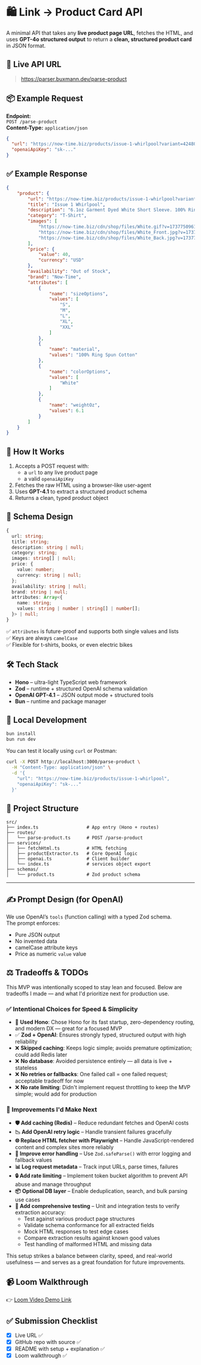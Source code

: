 # 🛍️ Link → Product Card API

A minimal API that takes any **live product page URL**, fetches the HTML, and uses **GPT-4o structured output** to return a **clean, structured product card** in JSON format.


## 🚀 Live API URL

> https://parser.buxmann.dev/parse-product


## 📦 Example Request

**Endpoint:**  
`POST /parse-product`  
**Content-Type:** `application/json`

```json
{
  "url": "https://now-time.biz/products/issue-1-whirlpool?variant=42480670539836",
  "openaiApiKey": "sk-..."
}
```

## ✅ Example Response

```json
{
    "product": {
        "url": "https://now-time.biz/products/issue-1-whirlpool?variant=42480670539836",
        "title": "Issue 1 Whirlpool",
        "description": "6.1oz Garment Dyed White Short Sleeve. 100% Ring Spun Cotton. Please allow 10 working days to process before shipping.",
        "category": "T-Shirt",
        "images": [
            "https://now-time.biz/cdn/shop/files/White.gif?v=1737750961",
            "https://now-time.biz/cdn/shop/files/White_Front.jpg?v=1737750961",
            "https://now-time.biz/cdn/shop/files/White_Back.jpg?v=1737750961"
        ],
        "price": {
            "value": 40,
            "currency": "USD"
        },
        "availability": "Out of Stock",
        "brand": "Now-Time",
        "attributes": [
            {
                "name": "sizeOptions",
                "values": [
                    "S",
                    "M",
                    "L",
                    "XL",
                    "XXL"
                ]
            },
            {
                "name": "material",
                "values": "100% Ring Spun Cotton"
            },
            {
                "name": "colorOptions",
                "values": [
                    "White"
                ]
            },
            {
                "name": "weightOz",
                "values": 6.1
            }
        ]
    }
}
```

## 🧠 How It Works

1. Accepts a POST request with:
   - a `url` to any live product page
   - a valid `openaiApiKey`
2. Fetches the raw HTML using a browser-like user-agent
3. Uses **GPT-4.1** to extract a structured product schema
4. Returns a clean, typed product object

## 🧱 Schema Design

```ts
{
  url: string;
  title: string;
  description: string | null;
  category: string;
  images: string[] | null;
  price: {
    value: number;
    currency: string | null;
  };
  availability: string | null;
  brand: string | null;
  attributes: Array<{
    name: string;
    values: string | number | string[] | number[];
  }> | null;
}
```

✅ `attributes` is future-proof and supports both single values and lists  
✅ Keys are always `camelCase`  
✅ Flexible for t-shirts, books, or even electric bikes

## 🛠 Tech Stack

- **Hono** – ultra-light TypeScript web framework
- **Zod** – runtime + structured OpenAI schema validation
- **OpenAI GPT-4.1** – JSON output mode + structured tools
- **Bun** – runtime and package manager

## 🧪 Local Development

```bash
bun install
bun run dev
```

You can test it locally using `curl` or Postman:

```bash
curl -X POST http://localhost:3000/parse-product \
  -H "Content-Type: application/json" \
  -d '{
    "url": "https://now-time.biz/products/issue-1-whirlpool",
    "openaiApiKey": "sk-..."
  }'
```

## 📁 Project Structure

```
src/
├── index.ts                  # App entry (Hono + routes)
├── routes/
│   └── parse-product.ts      # POST /parse-product
├── services/
│   ├── fetchHtml.ts          # HTML fetching
│   ├── productExtractor.ts   # Core OpenAI logic
│   ├── openai.ts             # Client builder
│   └── index.ts              # services object export
├── schemas/
│   └── product.ts            # Zod product schema
```

---

## ✍️ Prompt Design (for OpenAI)

We use OpenAI’s `tools` (function calling) with a typed Zod schema.  
The prompt enforces:
- Pure JSON output
- No invented data
- camelCase attribute keys
- Price as numeric `value` value

## ⚖️ Tradeoffs & TODOs

This MVP was intentionally scoped to stay lean and focused. Below are tradeoffs I made — and what I'd prioritize next for production use.

### ✅ Intentional Choices for Speed & Simplicity
- 🧱 **Used Hono**: Chose Hono for its fast startup, zero-dependency routing, and modern DX — great for a focused MVP
- ✅ **Zod + OpenAI**: Ensures strongly typed, structured output with high reliability
- ❌ **Skipped caching**: Keeps logic simple; avoids premature optimization; could add Redis later
- ❌ **No database**: Avoided persistence entirely — all data is live + stateless
- ❌ **No retries or fallbacks**: One failed call = one failed request; acceptable tradeoff for now
- ❌ **No rate limiting**: Didn't implement request throttling to keep the MVP simple; would add for production

### 🔧 Improvements I'd Make Next
- **🛡 Add caching (Redis)** – Reduce redundant fetches and OpenAI costs
- **📉 Add OpenAI retry logic** – Handle transient failures gracefully
- **🌐 Replace HTML fetcher with Playwright** – Handle JavaScript-rendered content and complex sites more reliably
- **🧪 Improve error handling** – Use `Zod.safeParse()` with error logging and fallback values
- **📊 Log request metadata** – Track input URLs, parse times, failures
- **🔒 Add rate limiting** – Implement token bucket algorithm to prevent API abuse and manage throughput
- **📦 Optional DB layer** – Enable deduplication, search, and bulk parsing use cases
- **🧪 Add comprehensive testing** – Unit and integration tests to verify extraction accuracy:
  - Test against various product page structures
  - Validate schema conformance for all extracted fields
  - Mock HTML responses to test edge cases
  - Compare extraction results against known good values
  - Test handling of malformed HTML and missing data


This setup strikes a balance between clarity, speed, and real-world usefulness — and serves as a great foundation for future improvements.

## 📹 Loom Walkthrough

👉 [Loom Video Demo Link](https://loom.com/share/your-video-id)

## ✅ Submission Checklist

- [x] Live URL ✅  
- [x] GitHub repo with source ✅  
- [x] README with setup + explanation ✅  
- [x] Loom walkthrough ✅
